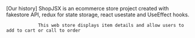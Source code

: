 [Our history]
            ShopJSX is an ecommerce store project created with fakestore API,
                redux for state storage, react usestate and UseEffect hooks.
                
                This web store displays item details and allow users to add to cart or call to order
        
